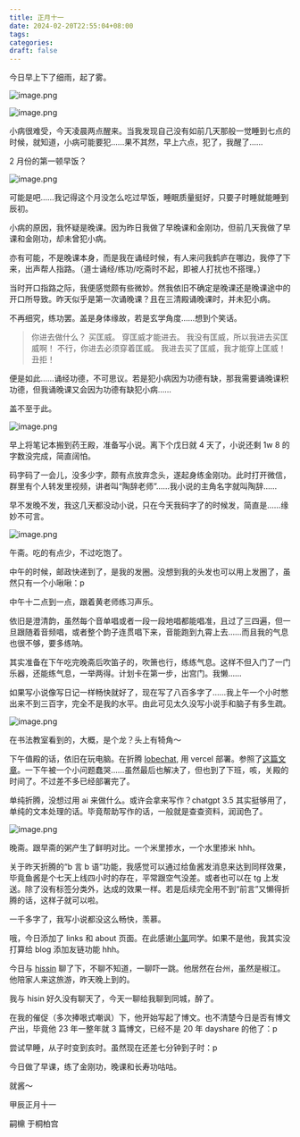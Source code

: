 ```yaml
---
title: 正月十一
date: 2024-02-20T22:55:04+08:00
tags: 
categories: 
draft: false
---
```

今日早上下了细雨，起了雾。

![image.png](https://cdn.jsdelivr.net/gh/luo029/blogimage@main/24%200220%20221133.png)

![image.png](https://cdn.jsdelivr.net/gh/luo029/blogimage@main/24%200220%20221149.png)

小病很难受，今天凌晨两点醒来。当我发现自己没有如前几天那般一觉睡到七点的时候，就知道，小病可能要犯……果不其然，早上六点，犯了，我醒了……

2 月份的第一顿早饭？

![image.png](https://cdn.jsdelivr.net/gh/luo029/blogimage@main/24%200220%20221356.png)

可能是吧……我记得这个月没怎么吃过早饭，睡眠质量挺好，只要子时睡就能睡到辰初。

小病的原因，我怀疑是晚课。因为昨日我做了早晚课和金刚功，但前几天我做了早课和金刚功，却未曾犯小病。

亦有可能，不是晚课本身，而是我在诵经时候，有人来问我鹤庐在哪边，我停了下来，出声帮人指路。（道士诵经/练功/吃斋时不起，即被人打扰也不搭理。）

当时开口指路之际，我便感觉颇有些微妙。然我依旧不确定是晚课还是晚课途中的开口所导致。昨天似乎是第一次诵晚课？且在三清殿诵晚课时，并未犯小病。

不再细究，练功罢。盖是身体缘故，若是玄学角度……想到个笑话。

> 你进去做什么？
> 买匡威。
> 穿匡威才能进去。
> 我没有匡威，所以我进去买匡威啊！
> 不行，你进去必须穿着匡威。
> 我进去买了匡威，我才能穿上匡威！
> 丑拒！

便是如此……诵经功德，不可思议。若是犯小病因为功德有缺，那我需要诵晚课积功德，但我诵晚课又会因为功德有缺犯小病……

盖不至于此。

![image.png](https://cdn.jsdelivr.net/gh/luo029/blogimage@main/24%200220%20222324.png)

早上将笔记本搬到药王殿，准备写小说。离下个戊日就 4 天了，小说还剩 1w 8 的字数没完成，简直阔怕。

码字码了一会儿，没多少字，颇有点放弃念头，遂起身练金刚功。此时打开微信，群里有个人转发里视频，讲者叫“陶辞老师”……我小说的主角名字就叫陶辞……

早不发晚不发，我这几天都没动小说，只在今天我码字了的时候发，简直是……缘妙不可言。

![image.png](https://cdn.jsdelivr.net/gh/luo029/blogimage@main/24%200220%20222623.png)

午斋。吃的有点少，不过吃饱了。

中午的时候，邮政快递到了，是我的发圈。没想到我的头发也可以用上发圈了，虽然只有一个小啾啾：p

中午十二点到一点，跟着黄老师练习声乐。

依旧是澄清韵，虽然每个音单唱或者一段一段地唱都能唱准，且过了三四遍，但一旦跟随着音频唱，或者整个韵子连贯唱下来，音能跑到九霄上去……而且我的气息也很不够，要多练呐。

其实准备在下午吃完晚斋后吹笛子的，吹箫也行，练练气息。这样不但入门了一门乐器，还能练气息，一举两得。计划卡在第一步，出宫门。我懒……

如果写小说像写日记一样畅快就好了，现在写了八百多字了……我上午一个小时憋出来不到三百字，完全不是我的水平。由此可见太久没写小说手和脑子有多生疏。

![image.png](https://cdn.jsdelivr.net/gh/luo029/blogimage@main/24%200220%20223129.png)

在书法教室看到的，大概，是个龙？头上有犄角～

下午值殿的话，依旧在玩电脑。在折腾 [lobechat](https://github.com/lobehub/lobe-chat), 用 vercel 部署。参照了[这篇文章](https://yinji.org/5244.html)。一下午被一个小问题蠢哭……虽然最后也解决了，但也到了下班，咳，关殿的时间了。不过差不多已经部署完了。

单纯折腾，没想过用 ai 来做什么。或许会拿来写作？chatgpt 3.5 其实挺够用了，单纯的文本处理的话。毕竟帮助写作的话，一般就是查查资料，润润色了。

![image.png](https://cdn.jsdelivr.net/gh/luo029/blogimage@main/24%200220%20223828.png)

晚斋。跟早斋的粥产生了鲜明对比。一个米里掺水，一个水里掺米 hhh。

关于昨天折腾的“b 言 b 语”功能，我感觉可以通过给鱼酱发消息来达到同样效果，毕竟鱼酱是个七天上线四小时的存在，平常跟空气没差。或者也可以在 tg 上发送。除了没有标签分类外，达成的效果一样。若是后续完全用不到“前言”又懒得折腾的话，这样子就可以啦。

一千多字了，我写小说都没这么畅快，羡慕。

哦，今日添加了 links 和 about 页面。在此感谢[小氯](https://yoghurtlee.com/)同学。如果不是他，我其实没打算给 blog 添加友链功能 hhh。

今日与 [hissin](https://hissin.cn/) 聊了下，不聊不知道，一聊吓一跳。他居然在台州，虽然是椒江。他陪家人来这旅游，昨天晚上到的。

我与 hisin 好久没有聊天了，今天一聊给我聊到同城，醉了。

在我的催促（多次捧哏式嘲讽）下，他开始写起了博文。也不清楚今日是否有博文产出，毕竟他 23 年一整年就 3 篇博文，已经不是 20 年 dayshare 的他了：p

尝试早睡，从子时变到亥时。虽然现在还差七分钟到子时：p

今日做了早课，练了金刚功，晚课和长寿功咕咕。

就酱～

甲辰正月十一

嗣檙 于桐柏宫